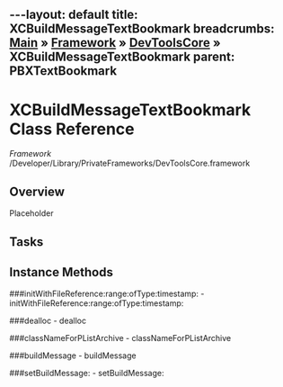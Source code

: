 ---layout: default
title: XCBuildMessageTextBookmark
breadcrumbs: <a href="/index.html">Main</a> &raquo; <a href="/Frameworks.html">Framework</a> &raquo; <a href="/Frameworks/DevToolsCore.html">DevToolsCore</a> &raquo; XCBuildMessageTextBookmark
parent: PBXTextBookmark 
---
# XCBuildMessageTextBookmark Class Reference

*Framework* /Developer/Library/PrivateFrameworks/DevToolsCore.framework

## Overview

Placeholder

## Tasks

## Instance Methods

<a name="-initWithFileReference:range:ofType:timestamp:"></a>
###initWithFileReference:range:ofType:timestamp:
    - initWithFileReference:range:ofType:timestamp:

<a name="-dealloc"></a>
###dealloc
    - dealloc

<a name="-classNameForPListArchive"></a>
###classNameForPListArchive
    - classNameForPListArchive

<a name="-buildMessage"></a>
###buildMessage
    - buildMessage

<a name="-setBuildMessage:"></a>
###setBuildMessage:
    - setBuildMessage:

